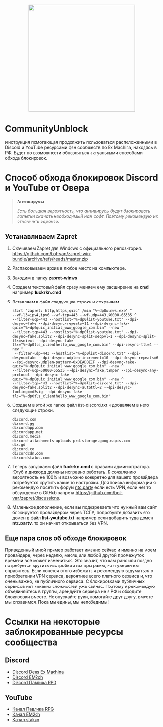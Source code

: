 <p align="center">
<a href="https://discord.gg/jZHxYdF"><img src="https://user-images.githubusercontent.com/79088546/174318753-aa4f938f-b7a5-49c0-b1cd-fc73b75080f7.png" width="350"/></a>
</p>

# CommunityUnblock

Инструкция помогающая продолжить пользоваться расположенными в Discord и YouTube ресурсами фан сообществ по Ex Machina, находясь в РФ.
Будет по возможности обновляться актуальными способами обхода блокировок.

# Способ обхода блокировок Discord и YouTube от Овера

> **Антивирусы**
>
> *Есть большая вероятность, что антивирусы будут блокировать попытки скачать необходимый нам софт. Поэтому рекомендую их отключить заранее.*

## Устанавливаем Zapret

1. Скачиваем Zapret для Windows с официального репозитория. https://github.com/bol-van/zapret-win-bundle/archive/refs/heads/master.zip
2. Распаковываем архив в любое место на компьютере.
3. Заходим в папку **zapret-winws**
4. Создаем текстовый файл сразу меняем ему расширение на **cmd** например **fuckrkn.cmd**
5. Вставляем в файл следующие строки и сохраняем.

    ```text
    start "zapret: http,https,quic" /min "%~dp0winws.exe" ^
    --wf-l3=ipv4,ipv6 --wf-tcp=443 --wf-udp=443,50000-65535 ^
    --filter-udp=443 --hostlist="%~dp0list-youtube.txt" --dpi-desync=fake --dpi-desync-repeats=11 --dpi-desync-fake-quic="%~dp0quic_initial_www_google_com.bin" --new ^
    --filter-tcp=443 --hostlist="%~dp0list-youtube.txt" --dpi-desync=fake,split2 --dpi-desync-split-seqovl=1 --dpi-desync-split-tls=sniext --dpi-desync-fake-tls="%~dp0tls_clienthello_www_google_com.bin" --dpi-desync-ttl=4 --new ^
     --filter-udp=443 --hostlist="%~dp0list-discord.txt" --dpi-desync=fake --dpi-desync-udplen-increment=10 --dpi-desync-repeats=6 --dpi-desync-udplen-pattern=0xDEADBEEF --dpi-desync-fake-quic="%~dp0quic_initial_www_google_com.bin" --new ^
    --filter-udp=50000-65535 --dpi-desync=fake,tamper --dpi-desync-any-protocol --dpi-desync-fake-quic="%~dp0quic_initial_www_google_com.bin" --new ^
    --filter-tcp=443 --hostlist="%~dp0list-discord.txt" --dpi-desync=fake,split2 --dpi-desync-autottl=2 --dpi-desync-fooling=md5sig --dpi-desync-fake-tls="%~dp0tls_clienthello_www_google_com.bin"
    ```

6. Создаем в этой же папке файл list-discord.txt и добавляем в него следующие строки.

    ```text
    discord.com
    discord.gg
    discordapp.com
    discordapp.net
    discord.media
    discord-attachments-uploads-prd.storage.googleapis.com
    dis.gd
    discord.co
    discordcdn.com
    discordstatus.com
    ```

7. Теперь запускаем файл **fuckrkn.cmd** с правами администратора. Ютуб и дискорд должны исправно работать. К сожалению вероятность не 100% и возможно конкретно для вашего провайдера потребуется крутить какие то настройки. Для поиска информации я рекомендую посетить форум [ntc.party](https://ntc.party/) если есть VPN, если нет то обсуждение в GitHub запрета <https://github.com/bol-van/zapret/discussions>.

8. Маленькое дополнение, если вы подозреваете что нужный вам сайт блокируется провайдером через ТСПУ, попробуйте добавить его домен в файл **list-youtube.txt** например если добавить туда домен **ntc.party**, то он начнет открываться без VPN.

## Еще пара слов об обходе блокировок

Приведенный мной пример работает именно сейчас и именно на моем провайдере, через неделю, месяц или любой другой промежуток времени всё может измениться. Это значит, что вам рано или поздно потребуется крутить настройки этих программ, но я уверен вы справитесь. Если хочется этого избежать я рекомендую задуматься о приобретении VPN сервиса, вероятнее всего платного сервиса и, что очень важно, не публичного сервиса. С блокировками публичных сервисов нет никаких сложностей уже сейчас. Поэтому я рекомендую объединяйтесь в группы, арендуйте сервера не в РФ и обходите блокировки вместе. Не опускайте руки, помогайте друг другу, вместе мы справимся. Пока мы едины, мы непобедимы!

# Ссылки на некоторые заблокированные ресурсы сообщества

## Discord

* [Discord Deus Ex Machina](https://discord.gg/nq6BsRk)
* [Discord EM2ch](https://discord.gg/AzZQsgDJaD)
* [Discord Павлика RPG](https://discord.gg/6bMzuw793M)

## YouTube

* [Канал Павлика RPG](https://youtube.com/c/rpggameland)
* [Канал EM2ch](https://www.youtube.com/@em2ch)
* [Канал stakan](https://www.youtube.com/@stakanyash)
